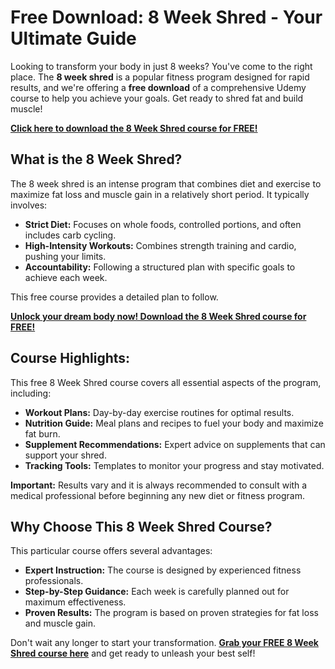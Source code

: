 # Free Download: 8 Week Shred - Your Ultimate Guide

Looking to transform your body in just 8 weeks? You've come to the right place. The **8 week shred** is a popular fitness program designed for rapid results, and we're offering a **free download** of a comprehensive Udemy course to help you achieve your goals. Get ready to shred fat and build muscle!

[**Click here to download the 8 Week Shred course for FREE!**](https://udemywork.com/8-week-shred)

## What is the 8 Week Shred?

The 8 week shred is an intense program that combines diet and exercise to maximize fat loss and muscle gain in a relatively short period. It typically involves:

*   **Strict Diet:** Focuses on whole foods, controlled portions, and often includes carb cycling.
*   **High-Intensity Workouts:** Combines strength training and cardio, pushing your limits.
*   **Accountability:** Following a structured plan with specific goals to achieve each week.

This free course provides a detailed plan to follow.

[**Unlock your dream body now! Download the 8 Week Shred course for FREE!**](https://udemywork.com/8-week-shred)

## Course Highlights:

This free 8 Week Shred course covers all essential aspects of the program, including:

*   **Workout Plans:** Day-by-day exercise routines for optimal results.
*   **Nutrition Guide:** Meal plans and recipes to fuel your body and maximize fat burn.
*   **Supplement Recommendations:** Expert advice on supplements that can support your shred.
*   **Tracking Tools:** Templates to monitor your progress and stay motivated.

**Important:** Results vary and it is always recommended to consult with a medical professional before beginning any new diet or fitness program.

## Why Choose This 8 Week Shred Course?

This particular course offers several advantages:

*   **Expert Instruction:** The course is designed by experienced fitness professionals.
*   **Step-by-Step Guidance:** Each week is carefully planned out for maximum effectiveness.
*   **Proven Results:** The program is based on proven strategies for fat loss and muscle gain.

Don't wait any longer to start your transformation. **[Grab your FREE 8 Week Shred course here](https://udemywork.com/8-week-shred)** and get ready to unleash your best self!
